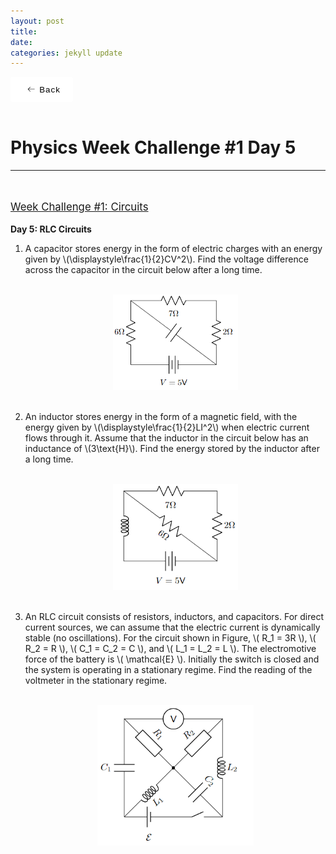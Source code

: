 ```yaml
---
layout: post
title:  
date:   
categories: jekyll update
---
```


<style>
    button {
        display: flex;
        height: 3em;
        width: 100px;
        align-items: center;
        justify-content: center;
        background-color: #eeeeee4b;
        border-radius: 3px;
        letter-spacing: 1px;
        transition: all 0.2s linear;
        cursor: pointer;
        border: none;
        background: #fff;
    }

        button > svg {
            margin-right: 5px;
            margin-left: 5px;
            font-size: 20px;
            transition: all 0.4s ease-in;
        }

        button:hover > svg {
            font-size: 1.2em;
            transform: translateX(-5px);
        }

        button:hover {
            box-shadow: 9px 9px 33px #d1d1d1, -9px -9px 33px #ffffff;
            transform: translateY(-2px);
        }
</style>

<style>
a:link, a:visited{
  color: black;
  text-decoration: none;
}
a:hover {
  color: orange;
  text-decoration: none;
}
</style>

<script id="MathJax-script" async src="https://cdn.jsdelivr.net/npm/mathjax@3/es5/tex-mml-chtml.js"></script>
<link rel="stylesheet" type="text/css" href="https://tikzjax.com/v1/fonts.css">
<script src="https://tikzjax.com/v1/tikzjax.js"></script>
<script src="//i.upmath.me/latex.js"></script>

<a href="/main_pages/Handouts.html" style="color:black;text-decoration:none">
<button>
    <svg height="16" width="16" xmlns="http://www.w3.org/2000/svg" version="1.1" viewBox="0 0 1024 1024"><path d="M874.690416 495.52477c0 11.2973-9.168824 20.466124-20.466124 20.466124l-604.773963 0 188.083679 188.083679c7.992021 7.992021 7.992021 20.947078 0 28.939099-4.001127 3.990894-9.240455 5.996574-14.46955 5.996574-5.239328 0-10.478655-1.995447-14.479783-5.996574l-223.00912-223.00912c-3.837398-3.837398-5.996574-9.046027-5.996574-14.46955 0-5.433756 2.159176-10.632151 5.996574-14.46955l223.019353-223.029586c7.992021-7.992021 20.957311-7.992021 28.949332 0 7.992021 8.002254 7.992021 20.957311 0 28.949332l-188.073446 188.073446 604.753497 0C865.521592 475.058646 874.690416 484.217237 874.690416 495.52477z"></path></svg>
    <span>Back</span>
</button>
</a>

<br />
<head>
    <h1>
        Physics Week Challenge #1 Day 5
    </h1>
</head>

<hr />

<br />
<p style="text-decoration:underline;font-size:larger">
Week Challenge #1: Circuits
<p />

<b>Day 5: RLC Circuits</b>
<ol>
    <li>
            A capacitor stores energy in the form of electric charges with an energy given by \(\displaystyle\frac{1}{2}CV^2\). Find the voltage difference across the capacitor in the circuit below after a long time.
    </li>
    <br />
        <p align="center">
            <img class="center" src="/main_pages/PWC/W1D51.png" width="200px" alt="W1D51">
        </p>
    <br />
    <li>
            An inductor stores energy in the form of a magnetic field, with the energy given by \(\displaystyle\frac{1}{2}LI^2\) when electric current flows through it. Assume that the inductor in the circuit below has an inductance of \(3\text{H}\). Find the energy stored by the inductor after a long time.
    </li>
    <br />
        <p align="center">
            <img class="center" src="/main_pages/PWC/W1D52.png" width="200px" alt="W1D52">
        </p>
    <br />
    <li>
            An RLC circuit consists of resistors, inductors, and capacitors. For direct current sources, we can assume that the electric current is dynamically stable (no oscillations). For the circuit shown in Figure, \( R_1 = 3R \), \( R_2 = R \), \( C_1 = C_2 = C \), and \( L_1 = L_2 = L \). The electromotive force of the battery is \( \mathcal{E} \). Initially the switch is closed and the system is operating in a stationary regime. Find the reading of the voltmeter in the stationary regime.
    </li>
    <br />
        <p align="center">
            <img class="center" src="/main_pages/PWC/W1D53.png" width="250px" alt="W1D53">
        </p>
</ol>
